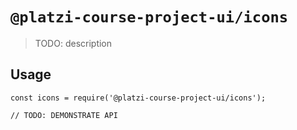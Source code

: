 # `@platzi-course-project-ui/icons`

> TODO: description

## Usage

```
const icons = require('@platzi-course-project-ui/icons');

// TODO: DEMONSTRATE API
```
